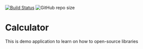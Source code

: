 [![Build Status](https://travis-ci.com/elgendyLanes/Calculator.svg?branch=master)](https://travis-ci.com/elgendyLanes/Calculator) ![GitHub repo size](https://img.shields.io/github/repo-size/elgendyLanes/Calculator.svg)

# Calculator
This is demo application to learn on how to open-source libraries
